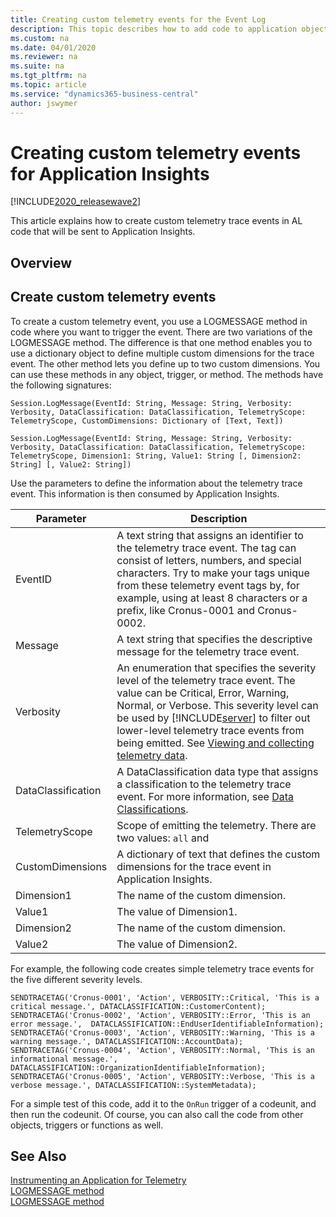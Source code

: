 ```yaml
---
title: Creating custom telemetry events for the Event Log
description: This topic describes how to add code to application objects that enables you to gather telemetry.
ms.custom: na
ms.date: 04/01/2020
ms.reviewer: na
ms.suite: na
ms.tgt_pltfrm: na
ms.topic: article
ms.service: "dynamics365-business-central"
author: jswymer
---
```

# Creating custom telemetry events for Application Insights

[!INCLUDE[2020_releasewave2](../includes/2020_releasewave2.md)]

This article explains how to create custom telemetry trace events in AL code that will be sent to Application Insights. 

## Overview



## Create custom telemetry events

To create a custom telemetry event, you use a LOGMESSAGE method in code where you want to trigger the event. There are two variations of the LOGMESSAGE method. The difference is that one method enables you to use a dictionary object to define multiple custom dimensions for the trace event. The other method lets you define up to two custom dimensions. You can use these methods in any object, trigger, or method. The methods have the following signatures:  

```
Session.LogMessage(EventId: String, Message: String, Verbosity: Verbosity, DataClassification: DataClassification, TelemetryScope: TelemetryScope, CustomDimensions: Dictionary of [Text, Text])
```

```
Session.LogMessage(EventId: String, Message: String, Verbosity: Verbosity, DataClassification: DataClassification, TelemetryScope: TelemetryScope, Dimension1: String, Value1: String [, Dimension2: String] [, Value2: String])
```

Use the parameters to define the information about the telemetry trace event. This information is then consumed by Application Insights. 

|Parameter|Description|
|---------|-----------|
|EventID|A text string that assigns an identifier to the telemetry trace event. The tag can consist of letters, numbers, and special characters. Try to make your tags unique from these telemetry event tags by, for example, using at least 8 characters or a prefix, like Cronus-0001 and Cronus-0002.|
|Message|A text string that specifies the descriptive message for the telemetry trace event.|
|Verbosity|An enumeration that specifies the severity level of the telemetry trace event. The value can be Critical, Error, Warning, Normal, or Verbose. This severity level can be used by [!INCLUDE[server](includes/server.md)] to filter out lower-level telemetry trace events from being emitted. See [Viewing and collecting telemetry data](devenv-instrument-application-for-telemetry.md#ViewTelemetry). |
|DataClassification|A DataClassification data type that assigns a classification to the telemetry trace event. For more information, see [Data Classifications](devenv-classifying-data.md#DataClassifications).|
|TelemetryScope|Scope of emitting the telemetry. There are two values: `all` and  |
|CustomDimensions|A dictionary of text that defines the custom dimensions for the trace event in Application Insights.|
|Dimension1|The name of the custom dimension.|
|Value1|The value of Dimension1.|
|Dimension2|The name of the custom dimension.|
|Value2|The value of Dimension2.|


For example, the following code creates simple telemetry trace events for the five different severity levels. 

```  
SENDTRACETAG('Cronus-0001', 'Action', VERBOSITY::Critical, 'This is a critical message.', DATACLASSIFICATION::CustomerContent);
SENDTRACETAG('Cronus-0002', 'Action', VERBOSITY::Error, 'This is an error message.',  DATACLASSIFICATION::EndUserIdentifiableInformation);
SENDTRACETAG('Cronus-0003', 'Action', VERBOSITY::Warning, 'This is a warning message.', DATACLASSIFICATION::AccountData);
SENDTRACETAG('Cronus-0004', 'Action', VERBOSITY::Normal, 'This is an informational message.', DATACLASSIFICATION::OrganizationIdentifiableInformation);
SENDTRACETAG('Cronus-0005', 'Action', VERBOSITY::Verbose, 'This is a verbose message.', DATACLASSIFICATION::SystemMetadata);
```  

For a simple test of this code, add it to the `OnRun` trigger of a codeunit, and then run the codeunit. Of course, you can also call the code from other objects, triggers or functions as well.
## See Also

[Instrumenting an Application for Telemetry](devenv-instrument-application-for-telemetry.md)  
[LOGMESSAGE method](methods-auto/session/session-logmessage-string-string-verbosity-dataclassification-telemetryscope-dictionary[text,text]-method.md)  
[LOGMESSAGE method](methods-auto/session/session-logmessage-string-string-verbosity-dataclassification-telemetryscope-string-string-string-string-method.md)  
